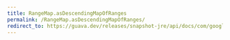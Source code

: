 ```yaml
---
title: RangeMap.asDescendingMapOfRanges
permalink: /RangeMap.asDescendingMapOfRanges/
redirect_to: https://guava.dev/releases/snapshot-jre/api/docs/com/google/common/collect/RangeMap.html#asDescendingMapOfRanges--
---
```

